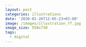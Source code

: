 ```yaml
---
layout: post
categories: illustrations
date: '2020-01-26T12:05:23+03:00'
image: /images/illustration_77.jpg
image_size: 550x730
tags:
  - digital
---
```

